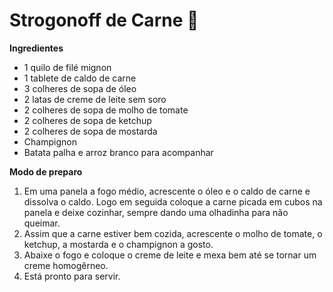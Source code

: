 # Strogonoff de Carne :meat_on_bone:

**Ingredientes**

- 1 quilo de filé mignon
- 1 tablete de caldo de carne
- 3 colheres de sopa de óleo
- 2 latas de creme de leite sem soro
- 2 colheres de sopa de molho de tomate
- 2 colheres de sopa de ketchup
- 2 colheres de sopa de mostarda
- Champignon
- Batata palha e arroz branco para acompanhar

**Modo de preparo**

1. Em uma panela a fogo médio, acrescente o óleo e o caldo de carne e dissolva o caldo. Logo em seguida coloque a carne picada em cubos na panela e deixe cozinhar, sempre dando uma olhadinha para não queimar.
2. Assim que a carne estiver bem cozida, acrescente o molho de tomate, o ketchup, a mostarda e o champignon a gosto.
3. Abaixe o fogo e coloque o creme de leite e mexa bem até se tornar um creme homogêrneo.
4. Está pronto para servir.



